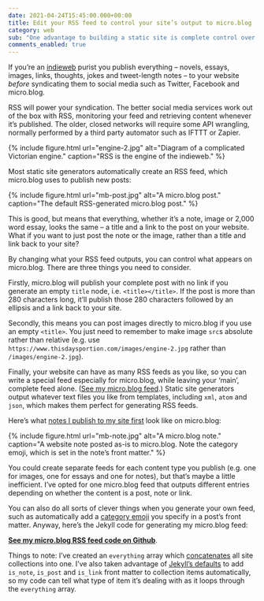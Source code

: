 ```yaml
---
date: 2021-04-24T15:45:00.000+00:00
title: Edit your RSS feed to control your site’s output to micro.blog
category: web
sub: "One advantage to building a static site is complete control over its output, including your RSS feed(s). Fine tune your feed to make sure you output exactly what you want to micro.blog."
comments_enabled: true
---
```


If you’re an [indieweb](https://indieweb.org/) purist you publish everything – novels, essays, images, links, thoughts, jokes and tweet-length notes – to your website _before_ syndicating them to social media such as Twitter, Facebook and micro.blog.

RSS will power your syndication. The better social media services work out of the box with RSS, monitoring your feed and retrieving content whenever it’s published. The older, closed networks will require some API wrangling, normally performed by a third party automator such as IFTTT or Zapier.

{% include figure.html url="engine-2.jpg" alt="Diagram of a complicated Victorian engine." caption="RSS is the engine of the indieweb." %}

Most static site generators automatically create an RSS feed, which micro.blog uses to publish new posts:

{% include figure.html url="mb-post.jpg" alt="A micro.blog post." caption="The default RSS-generated micro.blog post." %}

This is good, but means that everything, whether it’s a note, image or 2,000 word essay, looks the same – a title and a link to the post on your website. What if you want to just post the note or the image, rather than a title and link back to your site?

By changing what your RSS feed outputs, you can control what appears on micro.blog. There are three things you need to consider.

Firstly, micro.blog will publish your complete post with no link if you generate an empty `title` node, i.e. `<title></title>`. If the post is more than 280 characters long, it’ll publish those 280 characters followed by an ellipsis and a link back to your site.

Secondly, this means you can post images directly to micro.blog if you use an empty `<title>`. You just need to remember to make image `src`s absolute rather than relative (e.g. use `https://www.thisdaysportion.com/images/engine-2.jpg` rather than `/images/engine-2.jpg`).

Finally, your website can have as many RSS feeds as you like, so you can write a special feed especially for micro.blog, while leaving your ‘main’, complete feed alone. ([See my micro.blog feed](/api/microblog-feed/index.xml).) Static site generators output whatever text files you like from templates, including `xml`, `atom` and `json`, which makes them perfect for generating RSS feeds.

Here’s what [notes I publish to my site first](/notes/dons-better) look like on micro.blog:

{% include figure.html url="mb-note.jpg" alt="A micro.blog note." caption="A website note posted as-is to micro.blog. Note the category emoji, which is set in the note’s front matter." %}

You could create separate feeds for each content type you publish (e.g. one for images, one for essays and one for notes), but that’s maybe a little inefficient. I’ve opted for one micro.blog feed that outputs different entries depending on whether the content is a post, note or link.

You can also do all sorts of clever things when you generate your own feed, such as automatically add a [category emoji](https://help.micro.blog/t/emoji-in-discover/34) you specify in a post’s front matter. Anyway, here’s the Jekyll code for generating my micro.blog feed:

**[See my micro.blog RSS feed code on Github](https://github.com/leonp/thisdaysportion/blob/master/api/microblog-feed/index.xml)**.

Things to note: I’ve created an `everything` array which [concatenates](https://shopify.github.io/liquid/filters/concat/) all site collections into one. I’ve also taken advantage of [Jekyll’s defaults](https://jekyllrb.com/docs/configuration/front-matter-defaults/) to add `is_note`, `is_post` and `is_link` front matter to collection items automatically, so my code can tell what type of item it’s dealing with as it loops through the `everything` array.

